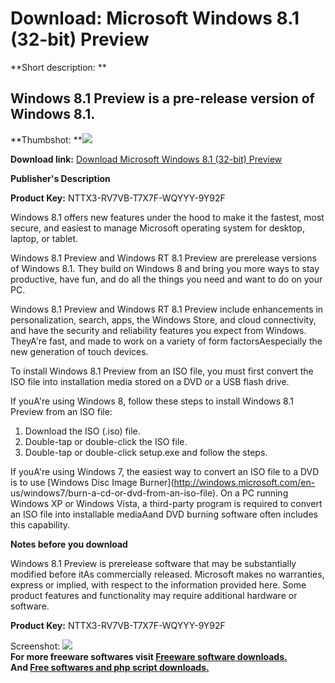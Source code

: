 # Download: Microsoft Windows 8.1 (32-bit) Preview

**Short description: **

## Windows 8.1 Preview is a pre-release version of Windows 8.1.

  
**Thumbshot: **![](http://www.freewarefiles.com/screenshot/nopic.gif)   
  
**Download link:** [Download Microsoft Windows 8.1 (32-bit) Preview](http://freesoftwares.boysofts.com/Microsoft-Windows-8-1-32-Bit-Preview_program_88874.html)  
  

**Publisher's Description**  
  

**Product Key:** NTTX3-RV7VB-T7X7F-WQYYY-9Y92F 

Windows 8.1 offers new features under the hood to make it the fastest, most
secure, and easiest to manage Microsoft operating system for desktop, laptop,
or tablet.

Windows 8.1 Preview and Windows RT 8.1 Preview are prerelease versions of
Windows 8.1. They build on Windows 8 and bring you more ways to stay
productive, have fun, and do all the things you need and want to do on your
PC.

Windows 8.1 Preview and Windows RT 8.1 Preview include enhancements in
personalization, search, apps, the Windows Store, and cloud connectivity, and
have the security and reliability features you expect from Windows. TheyA're
fast, and made to work on a variety of form factorsAespecially the new
generation of touch devices.

To install Windows 8.1 Preview from an ISO file, you must first convert the
ISO file into installation media stored on a DVD or a USB flash drive.

If youA're using Windows 8, follow these steps to install Windows 8.1 Preview
from an ISO file:

  1. Download the ISO (.iso) file. 
  2. Double-tap or double-click the ISO file. 
  3. Double-tap or double-click setup.exe and follow the steps. 

If youA're using Windows 7, the easiest way to convert an ISO file to a DVD is
to use [Windows Disc Image Burner](http://windows.microsoft.com/en-
us/windows7/burn-a-cd-or-dvd-from-an-iso-file). On a PC running Windows XP or
Windows Vista, a third-party program is required to convert an ISO file into
installable mediaAand DVD burning software often includes this capability.

**Notes before you download**

Windows 8.1 Preview is prerelease software that may be substantially modified
before itAs commercially released. Microsoft makes no warranties, express or
implied, with respect to the information provided here. Some product features
and functionality may require additional hardware or software.

**Product Key:** NTTX3-RV7VB-T7X7F-WQYYY-9Y92F 

  
  
Screenshot: ![](http://www.freewarefiles.com/screenshot/nopic.gif)  
**For more freeware softwares visit [Freeware software downloads.](http://freesoftwares.boysofts.com/)**   
**And [Free softwares and php script downloads.](http://www.boysofts.com/)**

